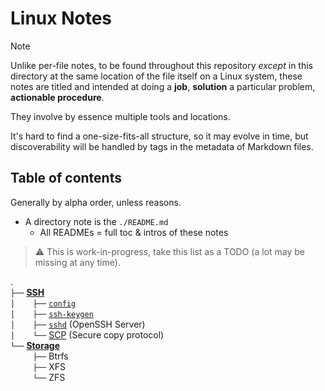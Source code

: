 # Linux Notes

> [!Note]
> Unlike per-file notes, to be found throughout this repository *except* in this directory at the same location of the file itself on a Linux system, these notes are titled and intended at doing a **job**, **solution** a particular problem, **actionable procedure**.
> 
> They involve by essence multiple tools and locations.
> 
> It's hard to find a one-size-fits-all structure, so it may evolve in time, but discoverability will be handled by tags in the metadata of Markdown files.





## Table of contents

Generally by alpha order, unless reasons.

- A directory note is the `./README.md`
    - All READMEs = full toc & intros of these notes


> ⚠️ This is work-in-progress, take this list as a TODO (a lot may be missing at any time).


.  
`├──` [**SSH**](SSH)  
`│    ├──` [`config`](SSH/config.md)  
`│    ├──` [`ssh-keygen`](SSH/ssh-keygen.md)  
`│    ├──` [`sshd`](SSH/sshd.md) (OpenSSH Server)   
`│    └──` [SCP](SSH/SCP.md) (Secure copy protocol)  
`└──` [**Storage**](Storage)  
`     ├──` Btrfs  
`     ├──` XFS  
`     └──` ZFS  


<!-- TEMPLATE

.  
`├──` zxcv  
`│    ├──` zxcv  
`│    ├──` zxcv  
`│    └──` zxcv  
`├──` zxcv   
`│    └──` zxcv 
`└──` zxcv    
`     ├──` zxcv  
`     ├──` zxcv   
`     └──` zxcv  

-->




